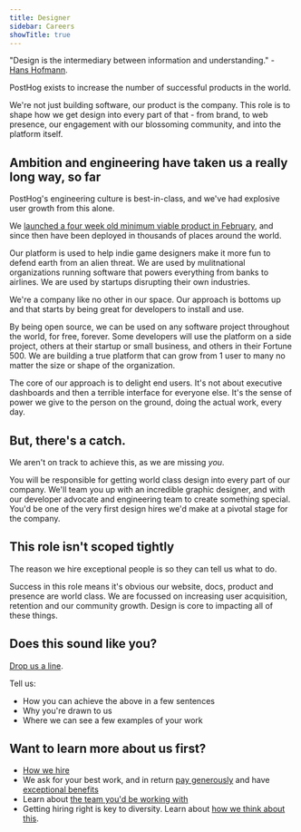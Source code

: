 ```yaml
---
title: Designer
sidebar: Careers
showTitle: true
---
```


"Design is the intermediary between information and understanding." - [Hans Hofmann](https://en.wikipedia.org/wiki/Hans_Hofmann).

PostHog exists to increase the number of successful products in the world.

We're not just building software, our product is the company. This role is to shape how we get design into every part of that - from brand, to web presence, our engagement with our blossoming community, and into the platform itself.

## Ambition and engineering have taken us a really long way, so far

PostHog's engineering culture is best-in-class, and we've had explosive user growth from this alone.

We [launched a four week old minimum viable product in February](/handbook/company/story), and since then have been deployed in thousands of places around the world.

Our platform is used to help indie game designers make it more fun to defend earth from an alien threat. We are used by mulitnational organizations running software that powers everything from banks to airlines. We are used by startups disrupting their own industries.

We're a company like no other in our space. Our approach is bottoms up and that starts by being great for developers to install and use.

By being open source, we can be used on any software project throughout the world, for free, forever. Some developers will use the platform on a side project, others at their startup or small business, and others in their Fortune 500. We are building a true platform that can grow from 1 user to many no matter the size or shape of the organization.

The core of our approach is to delight end users. It's not about executive dashboards and then a terrible interface for everyone else. It's the sense of power we give to the person on the ground, doing the actual work, every day.

## But, there's a catch.

We aren't on track to achieve this, as we are missing *you*.

You will be responsible for getting world class design into every part of our company. We'll team you up with an incredible graphic designer, and with our developer advocate and engineering team to create something special. You'd be one of the very first design hires we'd make at a pivotal stage for the company.

## This role isn't scoped tightly

The reason we hire exceptional people is so they can tell us what to do.

Success in this role means it's obvious our website, docs, product and presence are world class. We are focussed on increasing user acquisition, retention and our community growth. Design is core to impacting all of these things.

## Does this sound like you?

[Drop us a line](mailto:careers@posthog.com).

Tell us:

* How you can achieve the above in a few sentences 
* Why you're drawn to us
* Where we can see a few examples of your work

## Want to learn more about us first?

* [How we hire](/careers#the-process)
* We ask for your best work, and in return [pay generously](/handbook/people/compensation) and have [exceptional benefits](/careers/#benefits)
* Learn about [the team you'd be working with](/handbook/company/team)
* Getting hiring right is key to diversity. Learn about [how we think about this](/handbook/company/diversity).